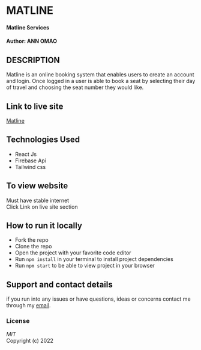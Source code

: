 # MATLINE
#### Matline Services
#### Author: **ANN OMAO**
## DESCRIPTION  
Matline is an online booking system that enables users to create an account and login. Once logged in a user is able to book a seat by selecting their day of travel and choosing the seat number they would like.
## Link to live site
[Matline](https://matline-fb23a.web.app/)
## Technologies Used
* React Js
* Firebase Api
* Tailwind css
## To view website
Must have stable internet  
Click Link on live site section
## How to run it locally
* Fork the repo
* Clone the repo
* Open the project with your favorite code editor
* Run `npm install` in your terminal to install project dependencies
* Run `npm start` to be able to view project in your browser

## Support and contact details
if you run into any issues or have questions, ideas or concerns contact me through my [email](omaokerubo21@gmail.com).  
### License
*MIT*  
Copyright (c) 2022 